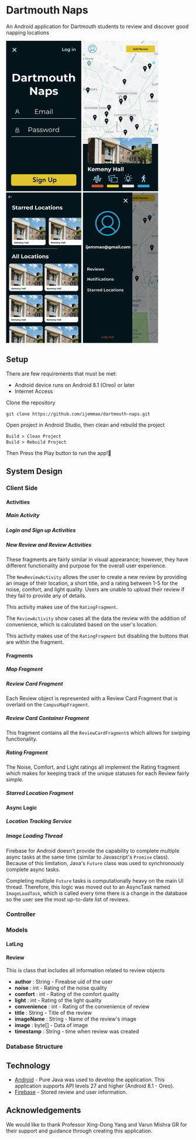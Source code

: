 # Dartmouth Naps
An Android application for Dartmouth students to review and discover good napping locations

![](./images/Sign_Up.png)
![](./images/Map_View.png)
![](./images/Starred_Locations.png)
![](./images/Settings_Drawer.png)

## Setup
There are few requirements that must be met:

* Android device runs on Android 8.1 (Oreo) or later
* Internet Access

Clone the repository
```
git clone https://github.com/ijemmao/dartmouth-naps.git
```

Open project in Android Studio, then clean and rebuild the project
```
Build > Clean Project
Build > Rebuild Project
```

Then Press the Play button to run the app!🎉

## System Design

### Client Side

#### Activities

##### Main Activity

##### Login and Sign up Activities

##### New Review and Review Activities
These fragments are fairly similar in visual appearance; however, they have different functionality and purpose for the overall user experience.

The `NewReviewActivity` allows the user to create a new review by providing an image of their location, a short title, and a rating between 1-5 for the noise, comfort, and light quality. Users are unable to upload their review if they fail to provide any of details.

This activity makes use of the `RatingFragment`.

The `ReviewActivity` show cases all the data the review with the addition of convenience, which is calculated based on the user's location.

This activity makes use of the `RatingFragment` but disabling the buttons that are within the fragment.

#### Fragments

##### Map Fragment

##### Review Card Fragment
Each Review object is represented with a Review Card Fragment that is overlaid on the `CampusMapFragment`.

##### Review Card Container Fragment
This fragment contains all the `ReviewCardFragment`s which allows for swiping functionality.

##### Rating Fragment
The Noise, Comfort, and Light ratings all implement the Rating fragment which makes for keeping track of the unique statuses for each Review fairly simple.

##### Starred Location Fragment

#### Async Logic

##### Location Tracking Service

##### Image Loading Thread
Firebase for Android doesn't provide the capability to complete multiple async tasks at the same time (similar to Javascript's `Promise` class). Because of this limitation, Java's `Future` class was used to synchronously complete async tasks.

Completing multiple `Future` tasks is computationally heavy on the main UI thread. Therefore, this logic was moved out to an AsyncTask named `ImageLoadTask`, which is called every time there is a change in the database so the user see the most up-to-date list of reviews.

### Controller

### Models

#### LatLng

#### Review
This is class that includes all information related to review objects

* **author** : String - Fireabse uid of the user
* **noise** : int - Rating of the noise quality
* **comfort** : int - Rating of the comfort quality
* **light** : int - Rating of the light quality
* **convenience** : int - Rating of the convenience of review
* **title** : String - Title of the review
* **imageName** : String - Name of the review's image
* **image** : byte[] - Data of image
* **timestamp** : String - time when review was created


### Database Structure

## Technology

* [Android](https://developer.android.com/docs) - Pure Java was used to develop the application. This application supports API levels 27 and higher (Android 8.1 - Oreo).
* [Firebase](https://firebase.google.com/docs/android/setup) - Stored review and user information.

## Acknowledgements
We would like to thank Professor Xing-Dong Yang and Varun Mishra GR for their support and guidance through creating this application.